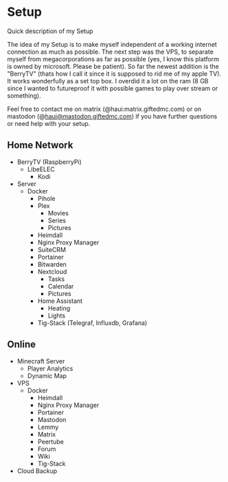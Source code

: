 # Setup
Quick description of my Setup

The idea of my Setup is to make myself independent of a working internet connection as much as possible. The next step was the VPS, to separate myself from megacorporations as far as possible (yes, I know this platform is owned by microsoft. Please be patient). So far the newest addition is the "BerryTV" (thats how I call it since it is supposed to rid me of my apple TV). It works wonderfully as a set top box. I overdid it a lot on the ram (8 GB since I wanted to futureproof it with possible games to play over stream or something).

Feel free to contact me on matrix (@haui:matrix.giftedmc.com) or on mastodon (@haui@mastodon.giftedmc.com) if you have further questions or need help with your setup.

## Home Network
- BerryTV (RaspberryPi)
  - LibeELEC
    - Kodi
- Server
  - Docker
    - Pihole
    - Plex
      - Movies
      - Series
      - Pictures
    - Heimdall
    - Nginx Proxy Manager
    - SuiteCRM
    - Portainer
    - Bitwarden
    - Nextcloud
      - Tasks
      - Calendar
      - Pictures
    - Home Assistant
      - Heating
      - Lights
    - Tig-Stack (Telegraf, Influxdb, Grafana)
## Online
- Minecraft Server
  - Player Analytics
  - Dynamic Map
- VPS
  - Docker
    - Heimdall
    - Nginx Proxy Manager
    - Portainer
    - Mastodon
    - Lemmy
    - Matrix
    - Peertube
    - Forum
    - Wiki
    - Tig-Stack
- Cloud Backup 
